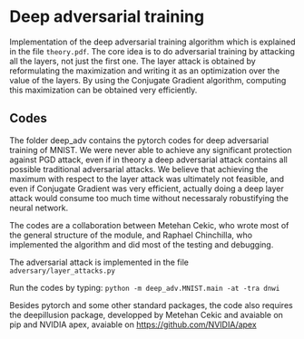 # Deep adversarial training

Implementation of the deep adversarial training algorithm which is explained in the file `theory.pdf`. The core idea is to do adversarial training by attacking all the layers, not just the first one. The layer attack is obtained by reformulating the maximization and writing it as an optimization over the value of the layers. By using the Conjugate Gradient algorithm, computing this maximization can be obtained very efficiently.

## Codes
The folder deep_adv contains the pytorch codes for deep adversarial training of MNIST. We were never able to achieve any significant protection against PGD attack, even if in theory a deep adversarial attack contains all possible traditional adversarial attacks. We believe that achieving the maximum with respect to the layer attack was ultimately not feasible, and even if Conjugate Gradient was very efficient, actually doing a deep layer attack would consume too much time without necessaraly robustifying the neural network.

The codes are a collaboration between Metehan Cekic, who wrote most of the general structure of the module, and Raphael Chinchilla, who implemented the algorithm and did most of the testing and debugging.

The adversarial attack is implemented in the file `adversary/layer_attacks.py`

Run the codes by typing: `python -m deep_adv.MNIST.main -at -tra dnwi`

Besides pytorch and some other standard packages, the code also requires the deepillusion package, developped by Metehan Cekic and avaiable on pip and NVIDIA apex, avaiable on https://github.com/NVIDIA/apex
